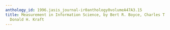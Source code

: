 ```yaml
---
anthology_id: 1996.jasis_journal-ir0anthology0volumeA47A3.15
title: Measurement in Information Science, by Bert R. Boyce, Charles T. Meadow, and
  Donald H. Kraft
---
```

